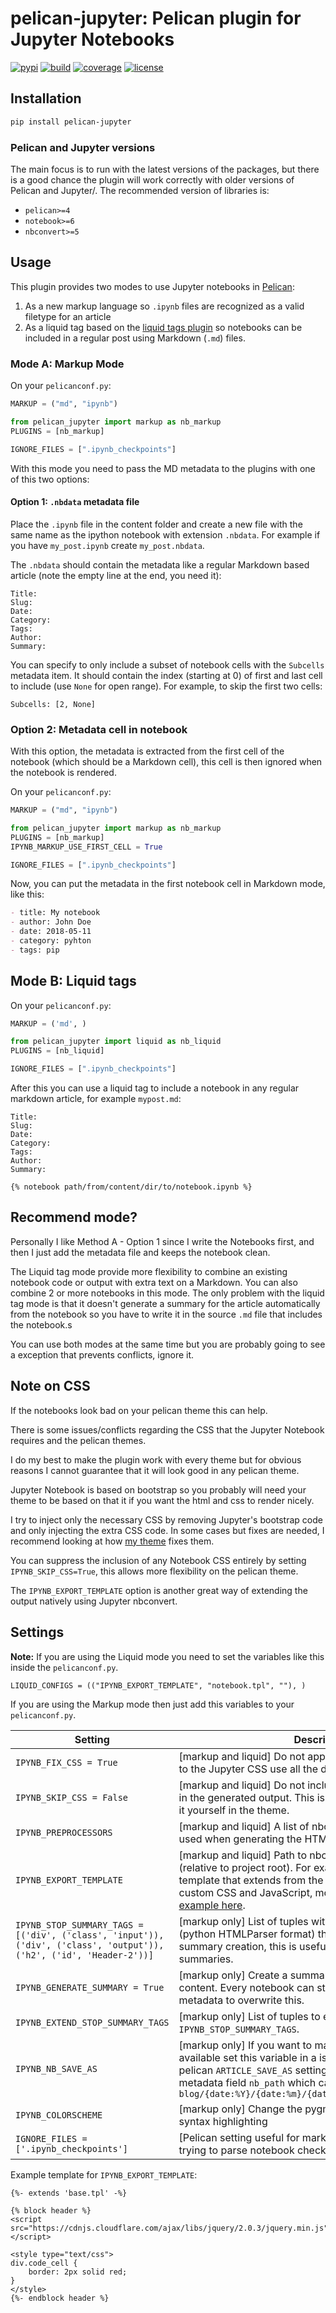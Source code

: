 # pelican-jupyter: Pelican plugin for Jupyter Notebooks

[![pypi](https://badge.fury.io/py/pelican-jupyter.svg)](https://pypi.org/project/pelican-jupyter/)
[![build](https://github.com/izikeros/pelican-jupyter/workflows/test/badge.svg)](https://github.com/izikeros/pelican-jupyter/actions/workflows/test.yml)
[![coverage](https://codecov.io/gh/izikeros/pelican-jupyter/branch/master/graph/badge.svg)](https://codecov.io/gh/izikeros/pelican-jupyter?branch=master)
[![license](https://img.shields.io/:license-Apache%202-blue.svg)](https://github.com/izikeros/pelican-jupyter/blob/master/LICENSE.txt)

## Installation

```sh
pip install pelican-jupyter
```

### Pelican and Jupyter versions

The main focus is to run with the latest versions of the packages, but there is a good chance the plugin will work correctly with older versions of Pelican and Jupyter/.
The recommended version of libraries is:

- `pelican>=4`
- `notebook>=6`
- `nbconvert>=5`

## Usage

This plugin provides two modes to use Jupyter notebooks in [Pelican](https://getpelican.com):

1. As a new markup language so `.ipynb` files are recognized as a valid filetype for an article
2. As a liquid tag based on the [liquid tags plugin](https://github.com/getpelican/pelican-plugins/tree/master/liquid_tags) so notebooks can be
included in a regular post using Markdown (`.md`) files.

### Mode A: Markup Mode

On your `pelicanconf.py`:

```python
MARKUP = ("md", "ipynb")

from pelican_jupyter import markup as nb_markup
PLUGINS = [nb_markup]

IGNORE_FILES = [".ipynb_checkpoints"]
```

With this mode you need to pass the MD metadata to the plugins with one of this two options:

#### Option 1: `.nbdata` metadata file

Place the `.ipynb` file in the content folder and create a new file with the
same name as the ipython notebook with extension `.nbdata`.
For example if you have `my_post.ipynb` create `my_post.nbdata`.

The `.nbdata` should contain the metadata like a regular Markdown based article (note the empty line at the end, you need it):

```
Title:
Slug:
Date:
Category:
Tags:
Author:
Summary:

```

You can specify to only include a subset of notebook cells with the
`Subcells` metadata item.
It should contain the index (starting at 0) of first and last cell to include
(use `None` for open range).
For example, to skip the first two cells:

```
Subcells: [2, None]
```

### Option 2: Metadata cell in notebook

With this option, the metadata is extracted from the first cell of
the notebook (which should be a Markdown cell), this cell is then ignored when the notebook is rendered.

On your `pelicanconf.py`:

```python
MARKUP = ("md", "ipynb")

from pelican_jupyter import markup as nb_markup
PLUGINS = [nb_markup]
IPYNB_MARKUP_USE_FIRST_CELL = True

IGNORE_FILES = [".ipynb_checkpoints"]
```

Now, you can put the metadata in the first notebook cell in Markdown mode, like this:

```markdown
- title: My notebook
- author: John Doe
- date: 2018-05-11
- category: pyhton
- tags: pip
```

## Mode B: Liquid tags

On your `pelicanconf.py`:

```python
MARKUP = ('md', )

from pelican_jupyter import liquid as nb_liquid
PLUGINS = [nb_liquid]

IGNORE_FILES = [".ipynb_checkpoints"]
```

After this you can use a liquid tag to include a notebook in any regular markdown article,
for example `mypost.md`:

```
Title:
Slug:
Date:
Category:
Tags:
Author:
Summary:

{% notebook path/from/content/dir/to/notebook.ipynb %}
```

## Recommend mode?

Personally I like Method A - Option 1 since I write the Notebooks first, and then I just add
the metadata file and keeps the notebook clean.

The Liquid tag mode provide more flexibility to combine an existing notebook code or output with extra text on a Markdown.
You can also combine 2 or more notebooks in this mode.
The only problem with the liquid tag mode is that it doesn't generate a summary for the article
automatically from the notebook so you have to write it in the source `.md` file that includes the notebook.s

You can use both modes at the same time but you are probably going to see a exception that
prevents conflicts, ignore it.

## Note on CSS

If the notebooks look bad on your pelican theme this can help.

There is some issues/conflicts regarding the CSS that the Jupyter Notebook requires and the pelican themes.

I do my best to make the plugin work with every theme but for obvious reasons I cannot guarantee that it will look good in any pelican theme.

Jupyter Notebook is based on bootstrap so you probably will need your theme to be based on that it if you want the html and css to render nicely.

I try to inject only the necessary CSS by removing Jupyter's bootstrap code and only injecting the extra CSS code.
In some cases but fixes are needed, I recommend looking at how [my theme](https://github.com/danielfrg/danielfrg.com) fixes them.

You can suppress the inclusion of any Notebook CSS entirely by setting `IPYNB_SKIP_CSS=True`, this allows more flexibility on the pelican theme.

The `IPYNB_EXPORT_TEMPLATE` option is another great way of extending the output natively using Jupyter nbconvert.

## Settings

**Note:** If you are using the Liquid mode you need to set the variables like this inside the `pelicanconf.py`.

```
LIQUID_CONFIGS = (("IPYNB_EXPORT_TEMPLATE", "notebook.tpl", ""), )
```

If you are using the Markup mode then just add this variables to your `pelicanconf.py`.

| Setting | Description |
|---|---|
| `IPYNB_FIX_CSS = True` | [markup and liquid] Do not apply any of the plugins "fixes" to the Jupyter CSS use all the default Jupyter CSS. |
| `IPYNB_SKIP_CSS = False` | [markup and liquid] Do not include (at all) the notebook CSS in the generated output. This is usefull if you want to include it yourself in the theme. |
| `IPYNB_PREPROCESSORS` | [markup and liquid] A list of nbconvert preprocessors to be used when generating the HTML output. |
| `IPYNB_EXPORT_TEMPLATE` | [markup and liquid] Path to nbconvert export template (relative to project root). For example: Create a custom template that extends from the `base` template and adds some custom CSS and JavaScript, more info here [docs](http://nbconvert.readthedocs.io/en/latest/customizing.html) and [example here](https://github.com/jupyter/nbconvert/blob/master/nbconvert/templates/html/base.tpl). |
| `IPYNB_STOP_SUMMARY_TAGS = [('div', ('class', 'input')), ('div', ('class', 'output')), ('h2', ('id', 'Header-2'))]` | [markup only] List of tuples with the html tag and attribute (python HTMLParser format) that are used to stop the summary creation, this is useful to generate valid/shorter summaries. |
| `IPYNB_GENERATE_SUMMARY = True` | [markup only] Create a summary based on the notebook content. Every notebook can still use the s`Summary` from the metadata to overwrite this. |
| `IPYNB_EXTEND_STOP_SUMMARY_TAGS` | [markup only] List of tuples to extend the default `IPYNB_STOP_SUMMARY_TAGS`. |
| `IPYNB_NB_SAVE_AS` | [markup only] If you want to make the original notebook available set this variable in a  is similar way to the default pelican `ARTICLE_SAVE_AS` setting. This will also add a metadata field `nb_path` which can be used in the theme. e.g. `blog/{date:%Y}/{date:%m}/{date:%d}/{slug}/notebook.ipynb` |
| `IPYNB_COLORSCHEME` | [markup only] Change the pygments colorscheme used for syntax highlighting |
| `IGNORE_FILES = ['.ipynb_checkpoints']` | [Pelican setting useful for markup] Prevents pelican from trying to parse notebook checkpoint files. |

Example template for `IPYNB_EXPORT_TEMPLATE`:

```
{%- extends 'base.tpl' -%}

{% block header %}
<script src="https://cdnjs.cloudflare.com/ajax/libs/jquery/2.0.3/jquery.min.js"></script>

<style type="text/css">
div.code_cell {
    border: 2px solid red;
}
</style>
{%- endblock header %}
```
